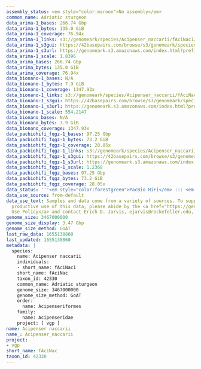 ```yaml
---
assembly_status: <em style="color:maroon">No assembly</em>
common_name: Adriatic sturgeon
data_arima-1_bases: 266.74 Gbp
data_arima-1_bytes: 135.0 GiB
data_arima-1_coverage: 76.94x
data_arima-1_links: s3://genomeark/species/Acipenser_naccarii/fAciNac1/genomic_data/arima/<br>
data_arima-1_s3gui: https://42basepairs.com/browse/s3/genomeark/species/Acipenser_naccarii/fAciNac1/genomic_data/arima/
data_arima-1_s3url: https://genomeark.s3.amazonaws.com/index.html?prefix=species/Acipenser_naccarii/fAciNac1/genomic_data/arima/
data_arima-1_scale: 1.8396
data_arima_bases: 266.74 Gbp
data_arima_bytes: 135.0 GiB
data_arima_coverage: 76.94x
data_bionano-1_bases: N/A
data_bionano-1_bytes: 7.9 GiB
data_bionano-1_coverage: 1347.93x
data_bionano-1_links: s3://genomeark/species/Acipenser_naccarii/fAciNac1/genomic_data/bionano/<br>
data_bionano-1_s3gui: https://42basepairs.com/browse/s3/genomeark/species/Acipenser_naccarii/fAciNac1/genomic_data/bionano/
data_bionano-1_s3url: https://genomeark.s3.amazonaws.com/index.html?prefix=species/Acipenser_naccarii/fAciNac1/genomic_data/bionano/
data_bionano-1_scale: 554.2147
data_bionano_bases: N/A
data_bionano_bytes: 7.9 GiB
data_bionano_coverage: 1347.93x
data_pacbiohifi_fqgz-1_bases: 97.25 Gbp
data_pacbiohifi_fqgz-1_bytes: 73.2 GiB
data_pacbiohifi_fqgz-1_coverage: 28.05x
data_pacbiohifi_fqgz-1_links: s3://genomeark/species/Acipenser_naccarii/fAciNac1/genomic_data/pacbio_hifi/<br>
data_pacbiohifi_fqgz-1_s3gui: https://42basepairs.com/browse/s3/genomeark/species/Acipenser_naccarii/fAciNac1/genomic_data/pacbio_hifi/
data_pacbiohifi_fqgz-1_s3url: https://genomeark.s3.amazonaws.com/index.html?prefix=species/Acipenser_naccarii/fAciNac1/genomic_data/pacbio_hifi/
data_pacbiohifi_fqgz-1_scale: 1.2368
data_pacbiohifi_fqgz_bases: 97.25 Gbp
data_pacbiohifi_fqgz_bytes: 73.2 GiB
data_pacbiohifi_fqgz_coverage: 28.05x
data_status: '''<em style="color:forestgreen">PacBio HiFi</em> ::: <em style="color:forestgreen">Arima</em>'''
data_use_source: from-default
data_use_text: Samples and data come from a variety of sources. To support fair and
  productive use of this data, please abide by the <a href="https://genome10k.soe.ucsc.edu/data-use-policies/">Data
  Use Policy</a> and contact Erich D. Jarvis, ejarvis@rockefeller.edu, with any questions.
genome_size: 3467000000
genome_size_display: 3.47 Gbp
genome_size_method: GoAT
last_raw_data: 1655138860
last_updated: 1655138860
metadata: |
  species:
    name: Acipenser naccarii
    individuals:
    - short_name: fAciNac1
    short_name: fAciNac
    taxon_id: 42330
    common_name: Adriatic sturgeon
    genome_size: 3467000000
    genome_size_method: GoAT
    order:
      name: Acipenseriformes
    family:
      name: Acipenseridae
    project: [ vgp ]
name: Acipenser naccarii
name_: Acipenser_naccarii
project:
- vgp
short_name: fAciNac
taxon_id: 42330
---
```

